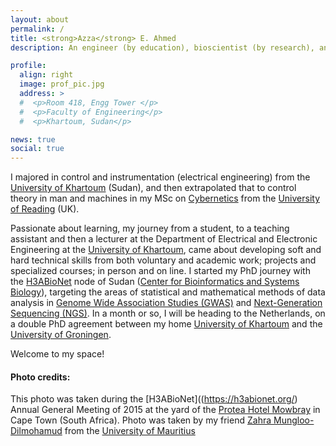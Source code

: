 ```yaml
---
layout: about
permalink: /
title: <strong>Azza</strong> E. Ahmed
description: An engineer (by education), bioscientist (by research), and an educator (by profession). Currently based at the <a href="https://www.uofk.edu/index.php/en/">University of Khartoum</a>. 

profile:
  align: right
  image: prof_pic.jpg
  address: >
  #  <p>Room 418, Engg Tower </p>
  #  <p>Faculty of Engineering</p> 
  #  <p>Khartoum, Sudan</p>

news: true
social: true
---
```


I majored in control and instrumentation (electrical engineering) from the [University of Khartoum](https://www.uofk.edu/index.php/en/) (Sudan), and then extrapolated that to control theory in man and machines in my MSc on [Cybernetics](https://en.wikipedia.org/wiki/Cybernetics) from the [University of Reading](http://www.reading.ac.uk/) (UK). 

Passionate about learning, my journey from a student, to a teaching assistant and then a lecturer at the Department of Electrical and Electronic Engineering at the [University of Khartoum](https://www.uofk.edu/index.php/en/), came about developing soft and hard technical skills from both voluntary and academic work; projects and specialized courses; in person and on line. I started my PhD journey with the [H3ABioNet](https://h3abionet.org/) node of Sudan ([Center for Bioinformatics and Systems Biology](https://cbsb.uofk.edu/)), targeting the areas of statistical and mathematical methods of data analysis in [Genome Wide Association Studies (GWAS)](https://en.wikipedia.org/wiki/Genome-wide_association_study) and [Next-Generation Sequencing (NGS)](https://en.wikipedia.org/wiki/DNA_sequencing#Next-generation_methods).
In a month or so, I will be heading to the Netherlands, on a double PhD agreement between my home [University of Khartoum](https://www.uofk.edu/index.php/en/) and the [University of Groningen](https://www.rug.nl/?lang=en).

Welcome to my space!


#### Photo credits:
This photo was taken during the [H3ABioNet]((https://h3abionet.org/) Annual General Meeting of 2015 at the yard of the [Protea Hotel
Mowbray](https://www.marriott.com/hotels/fact-sheet/travel/cptmw-protea-hotel-cape-town-mowbray/) in Cape Town (South Africa). Photo was taken by my friend [Zahra Mungloo-Dilmohamud]() from the [University of Mauritius](http://www.uom.ac.mu/)
